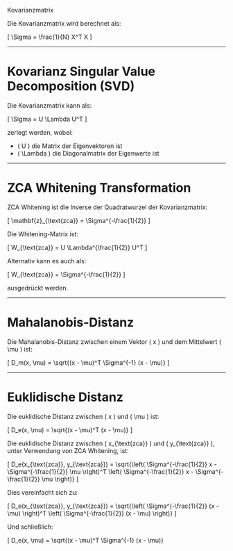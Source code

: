 Kovarianzmatrix

Die Kovarianzmatrix wird berechnet als:

\[
\Sigma = \frac{1}{N} X^T X
\]

---

# Kovarianz Singular Value Decomposition (SVD)

Die Kovarianzmatrix kann als:

\[
\Sigma = U \Lambda U^T
\]

zerlegt werden, wobei:
- \( U \) die Matrix der Eigenvektoren ist
- \( \Lambda \) die Diagonalmatrix der Eigenwerte ist

---

# ZCA Whitening Transformation

ZCA Whitening ist die Inverse der Quadratwurzel der Kovarianzmatrix:

\[
\mathbf{z}_{\text{zca}} = \Sigma^{-\frac{1}{2}}
\]

Die Whitening-Matrix ist:

\[
W_{\text{zca}} = U \Lambda^{\frac{1}{2}} U^T
\]

Alternativ kann es auch als:

\[
W_{\text{zca}} = \Sigma^{-\frac{1}{2}}
\]

ausgedrückt werden.

---

# Mahalanobis-Distanz

Die Mahalanobis-Distanz zwischen einem Vektor \( x \) und dem Mittelwert \( \mu \) ist:

\[
D_m(x, \mu) = \sqrt{(x - \mu)^T \Sigma^{-1} (x - \mu)}
\]

---

# Euklidische Distanz

Die euklidische Distanz zwischen \( x \) und \( \mu \) ist:

\[
D_e(x, \mu) = \sqrt{(x - \mu)^T (x - \mu)}
\]

Die euklidische Distanz zwischen \( x_{\text{zca}} \) und \( y_{\text{zca}} \), unter Verwendung von ZCA Whitening, ist:

\[
D_e(x_{\text{zca}}, y_{\text{zca}}) = \sqrt{\left( \Sigma^{-\frac{1}{2}} x - \Sigma^{-\frac{1}{2}} \mu \right)^T \left( \Sigma^{-\frac{1}{2}} x - \Sigma^{-\frac{1}{2}} \mu \right)}
\]

Dies vereinfacht sich zu:

\[
D_e(x_{\text{zca}}, y_{\text{zca}}) = \sqrt{\left( \Sigma^{-\frac{1}{2}} (x - \mu) \right)^T \left( \Sigma^{-\frac{1}{2}} (x - \mu) \right)}
\]

Und schließlich:

\[
D_e(x, \mu) = \sqrt{(x - \mu)^T \Sigma^{-1} (x - \mu)}

